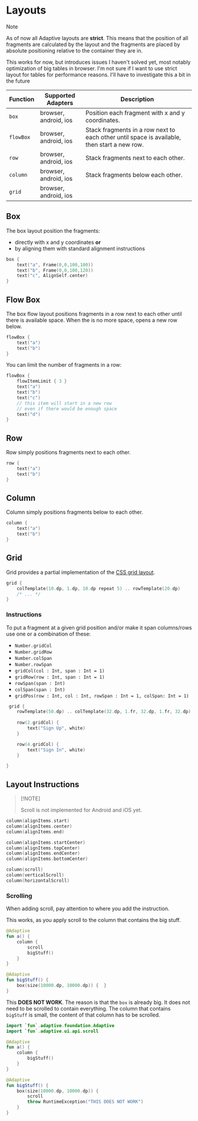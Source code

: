 # Layouts

> [!NOTE]
>
> As of now all Adaptive layouts are **strict**. This means that the position of all fragments are calculated
> by the layout and the fragments are placed by absolute positioning relative to the container they are in.
>
> This works for now, but introduces issues I haven't solved yet, most notably optimization of big tables
> in browser. I'm not sure if I want to use strict layout for tables for performance reasons. I'll have to
> investigate this a bit in the future
>

| Function  | Supported Adapters    | Description                                                                                 |
|-----------|-----------------------|---------------------------------------------------------------------------------------------|
| `box`     | browser, android, ios | Position each fragment with x and y coordinates.                                            |
| `flowBox` | browser, android, ios | Stack fragments in a row next to each other until space is available, then start a new row. |
| `row`     | browser, android, ios | Stack fragments next to each other.                                                         |                                                
| `column`  | browser, android, ios | Stack fragments below each other.                                                           |
| `grid`    | browser, android, ios |                                                                                             |

## Box

The box layout position the fragments:

- directly with x and y coordinates **or**
- by aligning them with standard alignment instructions

```kotlin
box {
    text("a", Frame(0,0,100,100))
    text("b", Frame(0,0,100,120))
    text("c", AlignSelf.center)
}
```

## Flow Box

The box flow layout positions fragments in a row next to each other until there is available space.
When the is no more space, opens a new row below.

```kotlin
flowBox {
    text("a")
    text("b")
}
```

You can limit the number of fragments in a row:

```kotlin
flowBox {
    flowItemLimit { 3 }
    text("a")
    text("b")
    text("c")
    // this item will start in a new row
    // even if there would be enough space
    text("d") 
}
```

## Row

Row simply positions fragments next to each other.

```kotlin
row {
    text("a")
    text("b")
}
```

## Column

Column simply positions fragments below to each other.

```kotlin
column {
    text("a")
    text("b")
}
```

## Grid

Grid provides a partial implementation of the [CSS grid layout](https://developer.mozilla.org/en-US/docs/Web/CSS/CSS_grid_layout).

```kotlin
grid {
    colTemplate(10.dp, 1.dp, 10.dp repeat 5) .. rowTemplate(20.dp)
    /* ... */
}
```

### Instructions

To put a fragment at a given grid position and/or make it span columns/rows use one or a combination of
these:

- `Number.gridCol`
- `Number.gridRow`
- `Number.colSpan`
- `Number.rowSpan`
- `gridCol(col : Int, span : Int = 1)`
- `gridRow(row : Int, span : Int = 1)`
- `rowSpan(span : Int)`
- `colSpan(span : Int)`
- `gridPos(row : Int, col : Int, rowSpan : Int = 1, colSpan: Int = 1)`

```kotlin
 grid {
    rowTemplate(50.dp) .. colTemplate(32.dp, 1.fr, 32.dp, 1.fr, 32.dp)
    
    row(2.gridCol) {
        text("Sign Up", white)
    }

    row(4.gridCol) {
        text("Sign In", white)
    }

}
```

## Layout Instructions

>
> [!NOTE]
>
> Scroll is not implemented for Android and iOS yet.
>


```kotlin
column(alignItems.start)
column(alignItems.center)
column(alignItems.end)

column(alignItems.startCenter)
column(alignItems.topCenter)
column(alignItems.endCenter)
column(alignItems.bottomCenter)

column(scroll)
column(verticalScroll)
column(horizontalScroll)
```

### Scrolling

When adding scroll, pay attention to where you add the instruction.

This works, as you apply scroll to the column that contains the big stuff.

```kotlin
@Adaptive
fun a() {
    column {
        scroll
        bigStuff()
    }
}

@Adaptive
fun bigStuff() {
    box(size(10000.dp, 10000.dp)) {  }
}
```

This **DOES NOT WORK**. The reason is that the `box` is already big. It does not need
to be scrolled to contain everything. The column that contains `bigStuff` is small,
the content of that column has to be scrolled.

```kotlin
import `fun`.adaptive.foundation.Adaptive
import `fun`.adaptive.ui.api.scroll

@Adaptive
fun a() {
    column {
        bigStuff()
    }
}

@Adaptive 
fun bigStuff() {
    box(size(10000.dp, 10000.dp)) {
        scroll
        throw RuntimeException("THIS DOES NOT WORK")
    }
}
```